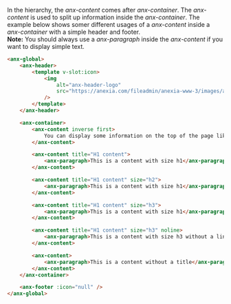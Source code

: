 In the hierarchy, the *anx-content* comes after *anx-container*. The *anx-content* is used to split up information inside the *anx-container*. The example below shows somer different usages of a *anx-content* inside a *anx-container* with a simple header and footer.<br>
**Note:** You should always use a *anx-paragraph* inside the *anx-content* if you want to display simple text.

```html
<anx-global>
    <anx-header>
        <template v-slot:icon>
            <img
                alt="anx-header-logo"
                src="https://anexia.com/fileadmin/anexia-www-3/images/anexia.svg"
            />
        </template>
    </anx-header>

    <anx-container>
        <anx-content inverse first>
            You can display some information on the top of the page like this
        </anx-content>

        <anx-content title="H1 content">
            <anx-paragraph>This is a content with size h1</anx-paragraph>
        </anx-content>

        <anx-content title="H1 content" size="h2">
            <anx-paragraph>This is a content with size h1</anx-paragraph>
        </anx-content>

        <anx-content title="H1 content" size="h3">
            <anx-paragraph>This is a content with size h1</anx-paragraph>
        </anx-content>

        <anx-content title="H1 content" size="h3" noline>
            <anx-paragraph>This is a content with size h3 without a line</anx-paragraph>
        </anx-content>

        <anx-content>
            <anx-paragraph>This is a content without a title</anx-paragraph>
        </anx-content>
    </anx-container>

    <anx-footer :icon="null" />
</anx-global>
```
